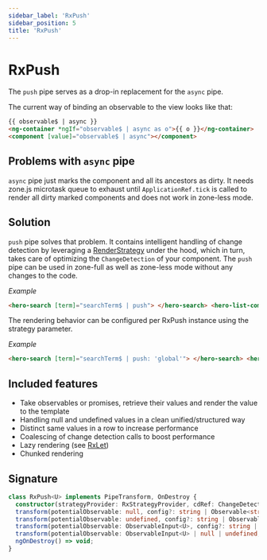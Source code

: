 ```yaml
---
sidebar_label: 'RxPush'
sidebar_position: 5
title: 'RxPush'
---
```


# RxPush

The `push` pipe serves as a drop-in replacement for the `async` pipe.

The current way of binding an observable to the view looks like that:

```html
{{ observable$ | async }}
<ng-container *ngIf="observable$ | async as o">{{ o }}</ng-container>
<component [value]="observable$ | async"></component>
```

## Problems with `async` pipe

`async` pipe just marks the component and all its ancestors as dirty.
It needs zone.js microtask queue to exhaust until `ApplicationRef.tick` is called to render all dirty marked
components and does not work in zone-less mode.

## Solution

`push` pipe solves that problem. It contains intelligent handling of change detection by leveraging a [RenderStrategy](../../cdk/render-strategies/render-strategies.mdx) under the hood, which in turn, takes care of optimizing the `ChangeDetection` of your component. The `push` pipe can be used in zone-full as well as zone-less mode without any changes to the code.

_Example_

```html
<hero-search [term]="searchTerm$ | push"> </hero-search> <hero-list-component [heroes]="heroes$ | push"> </hero-list-component>
```

The rendering behavior can be configured per RxPush instance using the strategy parameter.

_Example_

```html
<hero-search [term]="searchTerm$ | push: 'global'"> </hero-search> <hero-list-component [heroes]="heroes$ | push: 'global'"> </hero-list-component>
```

## Included features

- Take observables or promises, retrieve their values and render the value to the template
- Handling null and undefined values in a clean unified/structured way
- Distinct same values in a row to increase performance
- Coalescing of change detection calls to boost performance
- Lazy rendering (see [RxLet](./rx-let-directive.mdx))
- Chunked rendering

## Signature

```typescript
class RxPush<U> implements PipeTransform, OnDestroy {
  constructor(strategyProvider: RxStrategyProvider, cdRef: ChangeDetectorRef)
  transform(potentialObservable: null, config?: string | Observable<string>) => null;
  transform(potentialObservable: undefined, config?: string | Observable<string>) => undefined;
  transform(potentialObservable: ObservableInput<U>, config?: string | Observable<string>) => U;
  transform(potentialObservable: ObservableInput<U> | null | undefined, config: string | Observable<string> | undefined) => U | null | undefined;
  ngOnDestroy() => void;
}
```
